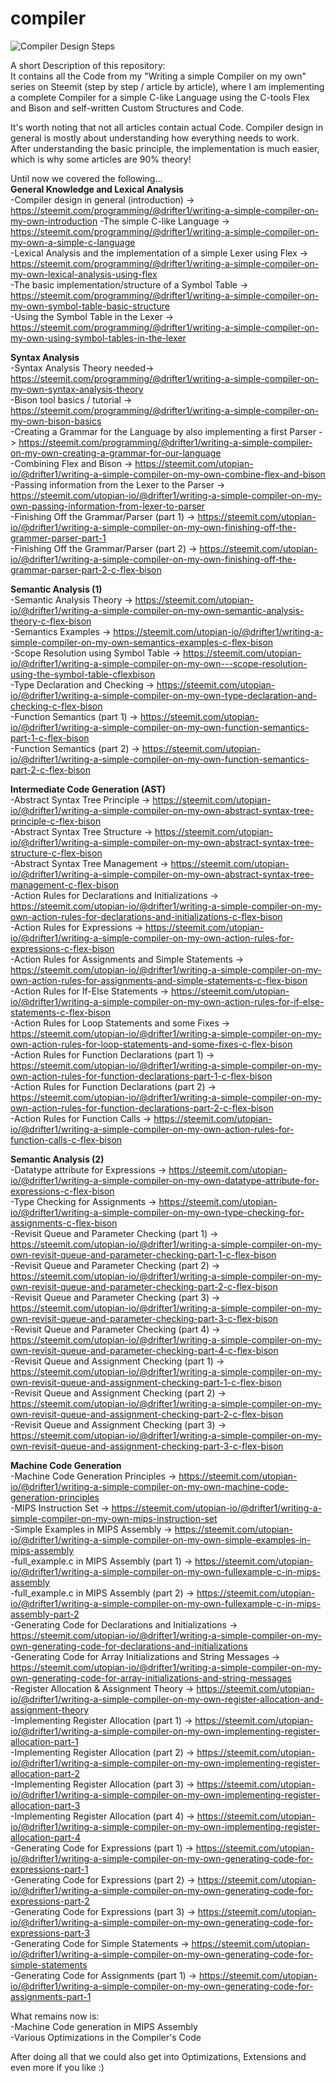 # compiler

![Compiler Design Steps](https://i.ibb.co/Y7rChXr/compiler-series.png)

A short Description of this repository:  
It contains all the Code from my "Writing a simple Compiler on my own" series on Steemit (step by step / article by article), where I am implementing a complete Compiler for a simple C-like Language using the C-tools Flex and Bison and self-written Custom Structures and Code.

It's worth noting that not all articles contain actual Code.
Compiler design in general is mostly about understanding how everything needs to work.  
After understanding the basic principle, the implementation is much easier, which is why some articles are 90% theory!

Until now we covered the following...  
**General Knowledge and Lexical Analysis**  
-Compiler design in general (introduction) -> https://steemit.com/programming/@drifter1/writing-a-simple-compiler-on-my-own-introduction 
-The simple C-like Language -> https://steemit.com/programming/@drifter1/writing-a-simple-compiler-on-my-own-a-simple-c-language  
-Lexical Analysis and the implementation of a simple Lexer using Flex -> https://steemit.com/programming/@drifter1/writing-a-simple-compiler-on-my-own-lexical-analysis-using-flex  
-The basic implementation/structure of a Symbol Table -> https://steemit.com/programming/@drifter1/writing-a-simple-compiler-on-my-own-symbol-table-basic-structure  
-Using the Symbol Table in the Lexer -> https://steemit.com/programming/@drifter1/writing-a-simple-compiler-on-my-own-using-symbol-tables-in-the-lexer

**Syntax Analysis**  
-Syntax Analysis Theory needed-> https://steemit.com/programming/@drifter1/writing-a-simple-compiler-on-my-own-syntax-analysis-theory  
-Bison tool basics / tutorial -> https://steemit.com/programming/@drifter1/writing-a-simple-compiler-on-my-own-bison-basics  
-Creating a Grammar for the Language by also implementing a first Parser -> https://steemit.com/programming/@drifter1/writing-a-simple-compiler-on-my-own-creating-a-grammar-for-our-language  
-Combining Flex and Bison -> https://steemit.com/utopian-io/@drifter1/writing-a-simple-compiler-on-my-own-combine-flex-and-bison  
-Passing information from the Lexer to the Parser -> https://steemit.com/utopian-io/@drifter1/writing-a-simple-compiler-on-my-own-passing-information-from-lexer-to-parser  
-Finishing Off the Grammar/Parser (part 1) -> https://steemit.com/utopian-io/@drifter1/writing-a-simple-compiler-on-my-own-finishing-off-the-grammer-parser-part-1  
-Finishing Off the Grammar/Parser (part 2) -> https://steemit.com/utopian-io/@drifter1/writing-a-simple-compiler-on-my-own-finishing-off-the-grammar-parser-part-2-c-flex-bison

**Semantic Analysis (1)**  
-Semantic Analysis Theory -> https://steemit.com/utopian-io/@drifter1/writing-a-simple-compiler-on-my-own-semantic-analysis-theory-c-flex-bison  
-Semantics Examples -> https://steemit.com/utopian-io/@drifter1/writing-a-simple-compiler-on-my-own-semantics-examples-c-flex-bison  
-Scope Resolution using Symbol Table -> https://steemit.com/utopian-io/@drifter1/writing-a-simple-compiler-on-my-own---scope-resolution-using-the-symbol-table-cflexbison  
-Type Declaration and Checking -> https://steemit.com/utopian-io/@drifter1/writing-a-simple-compiler-on-my-own-type-declaration-and-checking-c-flex-bison  
-Function Semantics (part 1) -> https://steemit.com/utopian-io/@drifter1/writing-a-simple-compiler-on-my-own-function-semantics-part-1-c-flex-bison  
-Function Semantics (part 2) -> https://steemit.com/utopian-io/@drifter1/writing-a-simple-compiler-on-my-own-function-semantics-part-2-c-flex-bison

**Intermediate Code Generation (AST)**  
-Abstract Syntax Tree Principle -> https://steemit.com/utopian-io/@drifter1/writing-a-simple-compiler-on-my-own-abstract-syntax-tree-principle-c-flex-bison  
-Abstract Syntax Tree Structure -> https://steemit.com/utopian-io/@drifter1/writing-a-simple-compiler-on-my-own-abstract-syntax-tree-structure-c-flex-bison  
-Abstract Syntax Tree Management -> https://steemit.com/utopian-io/@drifter1/writing-a-simple-compiler-on-my-own-abstract-syntax-tree-management-c-flex-bison  
-Action Rules for Declarations and Initializations -> https://steemit.com/utopian-io/@drifter1/writing-a-simple-compiler-on-my-own-action-rules-for-declarations-and-initializations-c-flex-bison  
-Action Rules for Expressions -> https://steemit.com/utopian-io/@drifter1/writing-a-simple-compiler-on-my-own-action-rules-for-expressions-c-flex-bison  
-Action Rules for Assignments and Simple Statements -> https://steemit.com/utopian-io/@drifter1/writing-a-simple-compiler-on-my-own-action-rules-for-assignments-and-simple-statements-c-flex-bison  
-Action Rules for If-Else Statements -> https://steemit.com/utopian-io/@drifter1/writing-a-simple-compiler-on-my-own-action-rules-for-if-else-statements-c-flex-bison  
-Action Rules for Loop Statements and some Fixes -> https://steemit.com/utopian-io/@drifter1/writing-a-simple-compiler-on-my-own-action-rules-for-loop-statements-and-some-fixes-c-flex-bison  
-Action Rules for Function Declarations (part 1) -> https://steemit.com/utopian-io/@drifter1/writing-a-simple-compiler-on-my-own-action-rules-for-function-declarations-part-1-c-flex-bison  
-Action Rules for Function Declarations (part 2) -> https://steemit.com/utopian-io/@drifter1/writing-a-simple-compiler-on-my-own-action-rules-for-function-declarations-part-2-c-flex-bison  
-Action Rules for Function Calls -> https://steemit.com/utopian-io/@drifter1/writing-a-simple-compiler-on-my-own-action-rules-for-function-calls-c-flex-bison

**Semantic Analysis (2)**  
-Datatype attribute for Expressions -> https://steemit.com/utopian-io/@drifter1/writing-a-simple-compiler-on-my-own-datatype-attribute-for-expressions-c-flex-bison  
-Type Checking for Assignments -> https://steemit.com/utopian-io/@drifter1/writing-a-simple-compiler-on-my-own-type-checking-for-assignments-c-flex-bison  
-Revisit Queue and Parameter Checking (part 1) -> https://steemit.com/utopian-io/@drifter1/writing-a-simple-compiler-on-my-own-revisit-queue-and-parameter-checking-part-1-c-flex-bison  
-Revisit Queue and Parameter Checking (part 2) -> https://steemit.com/utopian-io/@drifter1/writing-a-simple-compiler-on-my-own-revisit-queue-and-parameter-checking-part-2-c-flex-bison  
-Revisit Queue and Parameter Checking (part 3) -> https://steemit.com/utopian-io/@drifter1/writing-a-simple-compiler-on-my-own-revisit-queue-and-parameter-checking-part-3-c-flex-bison  
-Revisit Queue and Parameter Checking (part 4) -> https://steemit.com/utopian-io/@drifter1/writing-a-simple-compiler-on-my-own-revisit-queue-and-parameter-checking-part-4-c-flex-bison  
-Revisit Queue and Assignment Checking (part 1) -> https://steemit.com/utopian-io/@drifter1/writing-a-simple-compiler-on-my-own-revisit-queue-and-assignment-checking-part-1-c-flex-bison  
-Revisit Queue and Assignment Checking (part 2) -> https://steemit.com/utopian-io/@drifter1/writing-a-simple-compiler-on-my-own-revisit-queue-and-assignment-checking-part-2-c-flex-bison  
-Revisit Queue and Assignment Checking (part 3) -> https://steemit.com/utopian-io/@drifter1/writing-a-simple-compiler-on-my-own-revisit-queue-and-assignment-checking-part-3-c-flex-bison

**Machine Code Generation**  
-Machine Code Generation Principles -> https://steemit.com/utopian-io/@drifter1/writing-a-simple-compiler-on-my-own-machine-code-generation-principles  
-MIPS Instruction Set -> https://steemit.com/utopian-io/@drifter1/writing-a-simple-compiler-on-my-own-mips-instruction-set  
-Simple Examples in MIPS Assembly -> https://steemit.com/utopian-io/@drifter1/writing-a-simple-compiler-on-my-own-simple-examples-in-mips-assembly  
-full_example.c in MIPS Assembly (part 1) -> https://steemit.com/utopian-io/@drifter1/writing-a-simple-compiler-on-my-own-fullexample-c-in-mips-assembly  
-full_example.c in MIPS Assembly (part 2) -> https://steemit.com/utopian-io/@drifter1/writing-a-simple-compiler-on-my-own-fullexample-c-in-mips-assembly-part-2  
-Generating Code for Declarations and Initializations -> https://steemit.com/utopian-io/@drifter1/writing-a-simple-compiler-on-my-own-generating-code-for-declarations-and-initializations  
-Generating Code for Array Initializations and String Messages -> https://steemit.com/utopian-io/@drifter1/writing-a-simple-compiler-on-my-own-generating-code-for-array-initializations-and-string-messages  
-Register Allocation & Assignment Theory -> https://steemit.com/utopian-io/@drifter1/writing-a-simple-compiler-on-my-own-register-allocation-and-assignment-theory  
-Implementing Register Allocation (part 1) -> https://steemit.com/utopian-io/@drifter1/writing-a-simple-compiler-on-my-own-implementing-register-allocation-part-1  
-Implementing Register Allocation (part 2) -> https://steemit.com/utopian-io/@drifter1/writing-a-simple-compiler-on-my-own-implementing-register-allocation-part-2  
-Implementing Register Allocation (part 3) -> https://steemit.com/utopian-io/@drifter1/writing-a-simple-compiler-on-my-own-implementing-register-allocation-part-3  
-Implementing Register Allocation (part 4) -> https://steemit.com/utopian-io/@drifter1/writing-a-simple-compiler-on-my-own-implementing-register-allocation-part-4  
-Generating Code for Expressions (part 1) -> https://steemit.com/utopian-io/@drifter1/writing-a-simple-compiler-on-my-own-generating-code-for-expressions-part-1  
-Generating Code for Expressions (part 2) -> https://steemit.com/utopian-io/@drifter1/writing-a-simple-compiler-on-my-own-generating-code-for-expressions-part-2  
-Generating Code for Expressions (part 3) -> https://steemit.com/utopian-io/@drifter1/writing-a-simple-compiler-on-my-own-generating-code-for-expressions-part-3  
-Generating Code for Simple Statements -> https://steemit.com/utopian-io/@drifter1/writing-a-simple-compiler-on-my-own-generating-code-for-simple-statements  
-Generating Code for Assignments (part 1) -> https://steemit.com/utopian-io/@drifter1/writing-a-simple-compiler-on-my-own-generating-code-for-assignments-part-1

What remains now is:  
-Machine Code generation in MIPS Assembly  
-Various Optimizations in the Compiler's Code

After doing all that we could also get into Optimizations, Extensions and even more if you like :)
